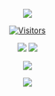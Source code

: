 <p align="center">
  <img src="https://0x25e.club/assets/github/1.png"/>
</p>

<p align="center">
<a href="https://github.com/armfxl">
    <img src="https://komarev.com/ghpvc/?username=armfxl&style=flat-square&color=grey" alt="Visitors">
</a>
</p>

<p align="center">
  <tr>
    <td align="center" style="padding=0;width=50%;">
      <img src="https://github-readme-stats.vercel.app/api/?username=armfxl&title_color=4F8CC9&text_color=9f9f9f&show_icons=true&bg_color=00000000&hide_border=true&icon_color=4F8CC9&hide_title=true&count_private=true&include_all_commits=true&enable_animations=true" />
    </td>
        <td align="center" style="padding=0;width=50%;">
      <img src="https://github-readme-stats.vercel.app/api/top-langs/?username=armfxl&title_color=4F8CC9&text_color=9f9f9f&show_icons=true&bg_color=00000000&hide_border=true&icon_color=4F8CC9&hide_title=true&count_private=true&enable_animations=true" />
    </td>
  </tr>
</p>

<p align="center">
  <img src="https://0x25e.club/assets/github/2.png"/>
</p>

<p align="center">
  <img src="https://i.imgur.com/HWF3UoH.png"/>
</p>
